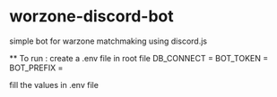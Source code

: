 # worzone-discord-bot
simple bot for warzone matchmaking using discord.js

** To run :
create a .env file in root file
DB_CONNECT = 
BOT_TOKEN = 
BOT_PREFIX =

fill the values in .env file
